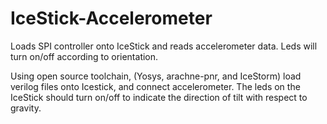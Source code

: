 # IceStick-Accelerometer

Loads SPI controller onto IceStick and reads accelerometer data. Leds will turn on/off according to orientation.

Using open source toolchain, (Yosys, arachne-pnr, and IceStorm) load verilog files onto Icestick, and connect accelerometer. The leds on the IceStick should turn on/off to indicate the direction of tilt with respect to gravity.